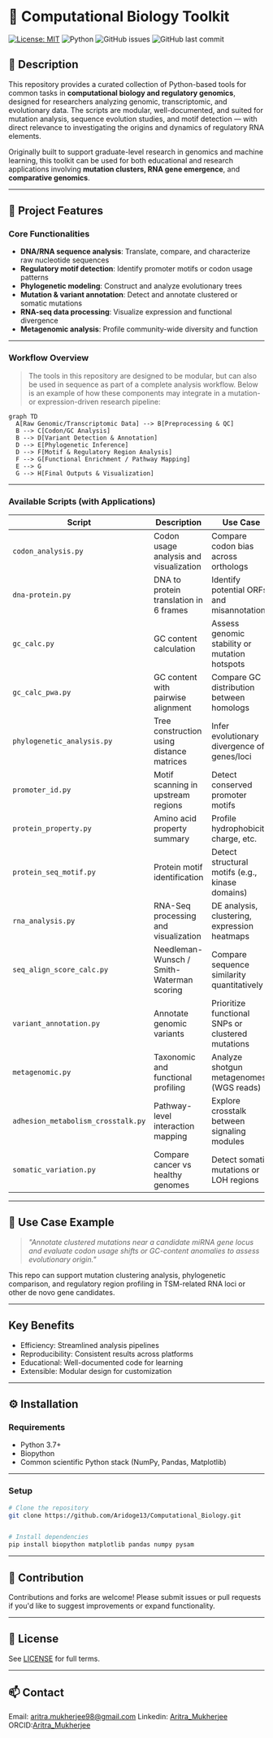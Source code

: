 # 🧬 Computational Biology Toolkit
[![License: MIT](https://img.shields.io/badge/License-MIT-yellow.svg)](LICENSE)
![Python](https://img.shields.io/badge/python-3.7%2B-blue)
![GitHub issues](https://img.shields.io/github/issues/Aridoge13/Computational_Biology)
![GitHub last commit](https://img.shields.io/github/last-commit/Aridoge13/Computational_Biology)

## 📘 Description
This repository provides a curated collection of Python-based tools for common tasks in **computational biology and regulatory genomics**, designed for researchers analyzing genomic, transcriptomic, and evolutionary data. The scripts are modular, well-documented, and suited for mutation analysis, sequence evolution studies, and motif detection — with direct relevance to investigating the origins and dynamics of regulatory RNA elements.

Originally built to support graduate-level research in genomics and machine learning, this toolkit can be used for both educational and research applications involving **mutation clusters, RNA gene emergence**, and **comparative genomics**.

---

## 🧪 Project Features
### Core Functionalities

- **DNA/RNA sequence analysis**: Translate, compare, and characterize raw nucleotide sequences  
- **Regulatory motif detection**: Identify promoter motifs or codon usage patterns  
- **Phylogenetic modeling**: Construct and analyze evolutionary trees  
- **Mutation & variant annotation**: Detect and annotate clustered or somatic mutations  
- **RNA-seq data processing**: Visualize expression and functional divergence  
- **Metagenomic analysis**: Profile community-wide diversity and function  

---

### Workflow Overview
> The tools in this repository are designed to be modular, but can also be used in sequence as part of a complete analysis workflow. Below is an example of how these components may integrate in a mutation- or expression-driven research pipeline:

```mermaid
graph TD
  A[Raw Genomic/Transcriptomic Data] --> B[Preprocessing & QC]
  B --> C[Codon/GC Analysis]
  B --> D[Variant Detection & Annotation]
  D --> E[Phylogenetic Inference]
  D --> F[Motif & Regulatory Region Analysis]
  F --> G[Functional Enrichment / Pathway Mapping]
  E --> G
  G --> H[Final Outputs & Visualization]
```

---

### Available Scripts (with Applications)

| Script | Description | Use Case |
|--------|-------------|----------|
| `codon_analysis.py` | Codon usage analysis and visualization | Compare codon bias across orthologs |
| `dna-protein.py` | DNA to protein translation in 6 frames | Identify potential ORFs and misannotations |
| `gc_calc.py` | GC content calculation | Assess genomic stability or mutation hotspots |
| `gc_calc_pwa.py` | GC content with pairwise alignment | Compare GC distribution between homologs |
| `phylogenetic_analysis.py` | Tree construction using distance matrices | Infer evolutionary divergence of genes/loci |
| `promoter_id.py` | Motif scanning in upstream regions | Detect conserved promoter motifs |
| `protein_property.py` | Amino acid property summary | Profile hydrophobicity, charge, etc. |
| `protein_seq_motif.py` | Protein motif identification | Detect structural motifs (e.g., kinase domains) |
| `rna_analysis.py` | RNA-Seq processing and visualization | DE analysis, clustering, expression heatmaps |
| `seq_align_score_calc.py` | Needleman-Wunsch / Smith-Waterman scoring | Compare sequence similarity quantitatively |
| `variant_annotation.py` | Annotate genomic variants | Prioritize functional SNPs or clustered mutations |
| `metagenomic.py` | Taxonomic and functional profiling | Analyze shotgun metagenomes (WGS reads) |
| `adhesion_metabolism_crosstalk.py` | Pathway-level interaction mapping | Explore crosstalk between signaling modules |
| `somatic_variation.py` | Compare cancer vs healthy genomes | Detect somatic mutations or LOH regions |

---

## 🚀 Use Case Example

> *"Annotate clustered mutations near a candidate miRNA gene locus and evaluate codon usage shifts or GC-content anomalies to assess evolutionary origin."*

This repo can support mutation clustering analysis, phylogenetic comparison, and regulatory region profiling in TSM-related RNA loci or other de novo gene candidates.

---
## Key Benefits
- Efficiency: Streamlined analysis pipelines
- Reproducibility: Consistent results across platforms
- Educational: Well-documented code for learning
- Extensible: Modular design for customization

---

## ⚙️ Installation
### Requirements
- Python 3.7+
- Biopython
- Common scientific Python stack (NumPy, Pandas, Matplotlib)
---

### Setup
```bash
# Clone the repository
git clone https://github.com/Aridoge13/Computational_Biology.git


# Install dependencies
pip install biopython matplotlib pandas numpy pysam
```
---

## 🤝 Contribution
Contributions and forks are welcome! Please submit issues or pull requests if you'd like to suggest improvements or expand functionality.

---

## 📄 License
See [LICENSE](License.md) for full terms.

---

## 📫 Contact
Email: aritra.mukherjee98@gmail.com
Linkedin: [Aritra_Mukherjee](www.linkedin.com/in/aritra-mukherjee-82b070125)
ORCID:[Aritra_Mukherjee](https://orcid.org/0000-0002-6061-611X)